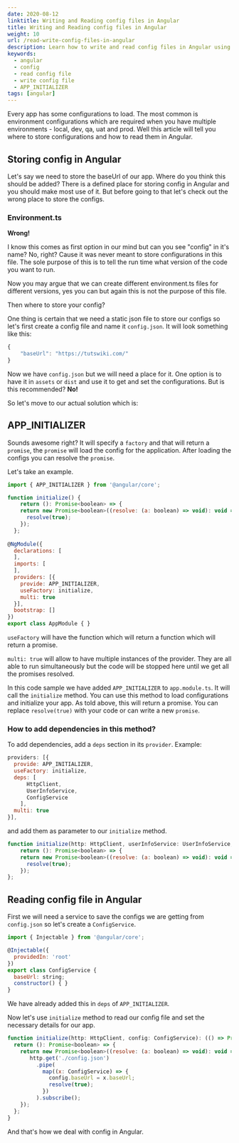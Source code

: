 ```yaml
---
date: 2020-08-12
linktitle: Writing and Reading config files in Angular
title: Writing and Reading config files in Angular
weight: 10
url: /read-write-config-files-in-angular
description: Learn how to write and read config files in Angular using configparser module.
keywords:
  - angular
  - config
  - read config file
  - write config file
  - APP_INITIALIZER
tags: [angular]
---
```

<meta property="og:image" content="https://tutswiki.com/img/tutswiki.png"/>
<meta name="twitter:card" content="summary" />
<meta name="twitter:title" content="Writing and Reading config files in Angular" />
<meta name=”twitter:description” content="Learn how to write and read config files in Angular using APP_INITIALIZER." />

Every app has some configurations to load. The most common is environment configurations which are required when you have multiple environments - local, dev, qa, uat and prod. Well this article will tell you where to store configurations and how to read them in Angular. 

## Storing config in Angular

Let's say we need to store the baseUrl of our app. Where do you think this should be added? There is a defined place for storing config in Angular and you should make most use of it. But before going to that let's check out the wrong place to store the configs.

### Environment.ts

**Wrong!**

I know this comes as first option in our mind but can you see "config" in it's name? No, right? Cause it was never meant to store configurations in this file. The sole purpose of this is to tell the run time what version of the code you want to run.

Now you may argue that we can create different environment.ts files for different versions, yes you can but again this is not the purpose of this file.

Then where to store your config?

One thing is certain that we need a static json file to store our configs so let's first create a config file and name it `config.json`. It will look something like this:

```js
{
    "baseUrl": "https://tutswiki.com/"
}
```

Now we have `config.json` but we will need a place for it. One option is to have it in `assets` or `dist` and use it to get and set the configurations. But is this recommended? **No!**

So let's move to our actual solution which is:

<script async src="https://pagead2.googlesyndication.com/pagead/js/adsbygoogle.js"></script>
<ins class="adsbygoogle"
     style="display:block; text-align:center;"
     data-ad-layout="in-article"
     data-ad-format="fluid"
     data-ad-client="ca-pub-9878675755379402"
     data-ad-slot="5842766387"></ins>
<script>
     (adsbygoogle = window.adsbygoogle || []).push({});
</script>

## APP_INITIALIZER

Sounds awesome right? It will specify a `factory` and that will return a `promise`, the `promise` will load the config for the application. After loading the configs you can resolve the `promise`.

Let's take an example.

```js
import { APP_INITIALIZER } from '@angular/core';

function initialize() {
	return (): Promise<boolean> => {
    return new Promise<boolean>((resolve: (a: boolean) => void): void => {
      resolve(true);
    });
  };
  
@NgModule({
  declarations: [
  ],
  imports: [    
  ],
  providers: [{
    provide: APP_INITIALIZER,
    useFactory: initialize,
    multi: true
  }],
  bootstrap: []
})
export class AppModule { }
```
`useFactory` will have the function which will return a function which will return a promise.

`multi: true` will allow to have multiple instances of the provider. They are all able to run simultaneously but the code will be stopped here until we get all the promises resolved.

In this code sample we have added `APP_INITIALIZER` to `app.module.ts`. It will call the `initialize` method. You can use this method to load configurations and initialize your app. As told above, this will return a promise. You can replace `resolve(true)` with your code or can write a new `promise`.

### How to add dependencies in this method?

To add dependencies, add a `deps` section in its `provider`. Example:

```js
providers: [{
  provide: APP_INITIALIZER,
  useFactory: initialize,
  deps: [
      HttpClient,
	  UserInfoService,
      ConfigService
    ],
  multi: true
}],
```
  
and add them as parameter to our `initialize` method.

```js
function initialize(http: HttpClient, userInfoService: UserInfoService, config: ConfigService) {
	return (): Promise<boolean> => {
    return new Promise<boolean>((resolve: (a: boolean) => void): void => {
      resolve(true);
    });
};
```

## Reading config file in Angular

First we will need a service to save the configs we are getting from `config.json` so let's create a `ConfigService`.

```js
import { Injectable } from '@angular/core';

@Injectable({
  providedIn: 'root'
})
export class ConfigService {
  baseUrl: string;
  constructor() { }
}
```

We have already added this in `deps` of `APP_INITIALIZER`.

Now let's use `initialize` method to read our config file and set the necessary details for our app. 

```js
function initialize(http: HttpClient, config: ConfigService): (() => Promise<boolean>) {
  return (): Promise<boolean> => {
    return new Promise<boolean>((resolve: (a: boolean) => void): void => {
       http.get('./config.json')
         .pipe(
           map((x: ConfigService) => {
             config.baseUrl = x.baseUrl;
             resolve(true);
           })
         ).subscribe();
    });
  };
}
```

And that's how we deal with config in Angular.
